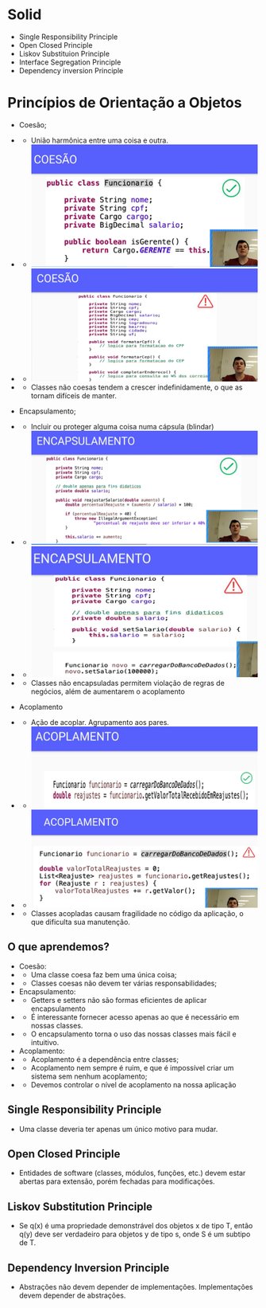# Solid
- Single Responsibility Principle
- Open Closed Principle
- Liskov Substituion Principle
- Interface Segregation Principle
- Dependency inversion Principle

# Princípios de Orientação a Objetos
- Coesão;
- - União harmônica entre uma coisa e outra.
- - ![img_1.png](img_1.png)
- - ![img_3.png](img_3.png)
- - Classes não coesas tendem a crescer indefinidamente, o que as tornam difíceis de manter.

- Encapsulamento;
- - Incluir ou proteger alguma coisa numa cápsula (blindar)
- - ![img.png](img.png)
- - ![img_2.png](img_2.png)
- - Classes não encapsuladas permitem violação de regras de negócios, além de aumentarem o acoplamento

- Acoplamento
- - Ação de acoplar. Agrupamento aos pares.
- - ![img_4.png](img_4.png)
- - ![img_5.png](img_5.png)
- - Classes acopladas causam fragilidade no código da aplicação, o que dificulta sua manutenção.

## O que aprendemos?
- Coesão:
- - Uma classe coesa faz bem uma única coisa;
- - Classes coesas não devem ter várias responsabilidades;
- Encapsulamento:
- - Getters e setters não são formas eficientes de aplicar encapsulamento
- - É interessante fornecer acesso apenas ao que é necessário em nossas classes.
- - O encapsulamento torna o uso das nossas classes mais fácil e intuitivo.
- Acoplamento:
- - Acoplamento é a dependência entre classes;
- - Acoplamento nem sempre é ruim, e que é impossível criar um sistema sem nenhum acoplamento;
- - Devemos controlar o nível de acoplamento na nossa aplicação 

## Single Responsibility Principle
- Uma classe deveria ter apenas um único motivo para mudar.

## Open Closed Principle
- Entidades de software (classes, módulos, funções, etc.) devem estar abertas para extensão, porém fechadas para 
  modificações.

## Liskov Substitution Principle
- Se q(x) é uma propriedade demonstrável dos objetos x de tipo T, então q(y) deve ser verdadeiro para objetos y de 
  tipo s, onde S é um subtipo de T.

## Dependency Inversion Principle
- Abstrações não devem depender de implementações. Implementações devem depender de abstrações.